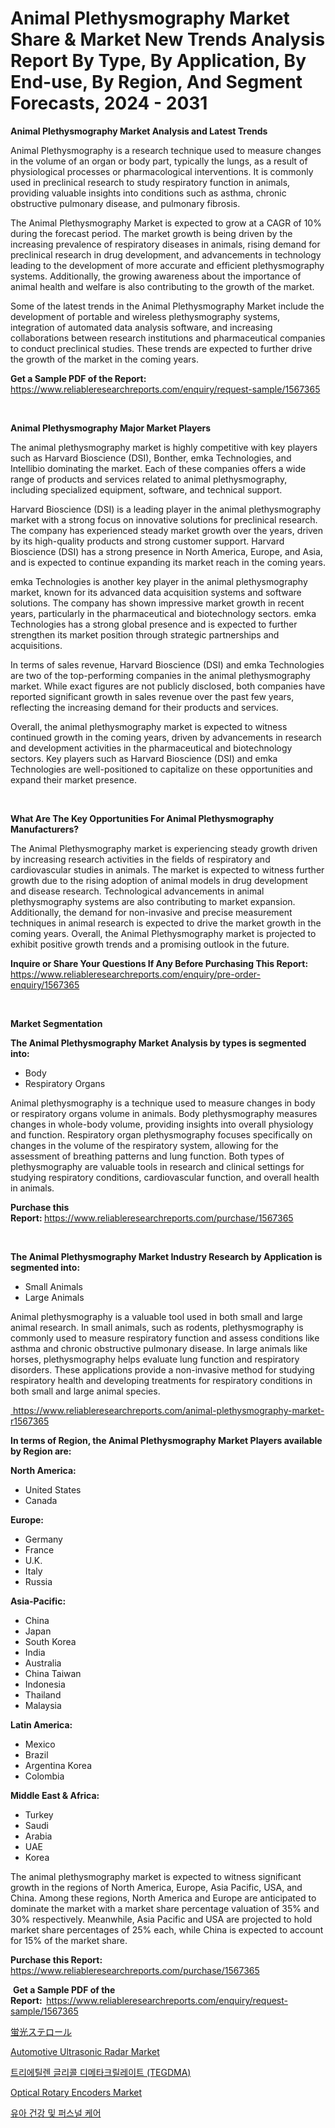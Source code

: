 <p><h1>Animal Plethysmography Market Share & Market New Trends Analysis Report By Type, By Application, By End-use, By Region, And Segment Forecasts, 2024 - 2031</h1></p><p><strong>Animal Plethysmography Market Analysis and Latest Trends</strong></p>
<p><p>Animal Plethysmography is a research technique used to measure changes in the volume of an organ or body part, typically the lungs, as a result of physiological processes or pharmacological interventions. It is commonly used in preclinical research to study respiratory function in animals, providing valuable insights into conditions such as asthma, chronic obstructive pulmonary disease, and pulmonary fibrosis.</p><p>The Animal Plethysmography Market is expected to grow at a CAGR of 10% during the forecast period. The market growth is being driven by the increasing prevalence of respiratory diseases in animals, rising demand for preclinical research in drug development, and advancements in technology leading to the development of more accurate and efficient plethysmography systems. Additionally, the growing awareness about the importance of animal health and welfare is also contributing to the growth of the market.</p><p>Some of the latest trends in the Animal Plethysmography Market include the development of portable and wireless plethysmography systems, integration of automated data analysis software, and increasing collaborations between research institutions and pharmaceutical companies to conduct preclinical studies. These trends are expected to further drive the growth of the market in the coming years.</p></p>
<p><strong>Get a Sample PDF of the Report:&nbsp;</strong> <a href="https://www.reliableresearchreports.com/enquiry/request-sample/1567365">https://www.reliableresearchreports.com/enquiry/request-sample/1567365</a></p>
<p>&nbsp;</p>
<p><strong>Animal Plethysmography Major Market Players</strong></p>
<p><p>The animal plethysmography market is highly competitive with key players such as Harvard Bioscience (DSI), Bonther, emka Technologies, and Intellibio dominating the market. Each of these companies offers a wide range of products and services related to animal plethysmography, including specialized equipment, software, and technical support.</p><p>Harvard Bioscience (DSI) is a leading player in the animal plethysmography market with a strong focus on innovative solutions for preclinical research. The company has experienced steady market growth over the years, driven by its high-quality products and strong customer support. Harvard Bioscience (DSI) has a strong presence in North America, Europe, and Asia, and is expected to continue expanding its market reach in the coming years.</p><p>emka Technologies is another key player in the animal plethysmography market, known for its advanced data acquisition systems and software solutions. The company has shown impressive market growth in recent years, particularly in the pharmaceutical and biotechnology sectors. emka Technologies has a strong global presence and is expected to further strengthen its market position through strategic partnerships and acquisitions.</p><p>In terms of sales revenue, Harvard Bioscience (DSI) and emka Technologies are two of the top-performing companies in the animal plethysmography market. While exact figures are not publicly disclosed, both companies have reported significant growth in sales revenue over the past few years, reflecting the increasing demand for their products and services.</p><p>Overall, the animal plethysmography market is expected to witness continued growth in the coming years, driven by advancements in research and development activities in the pharmaceutical and biotechnology sectors. Key players such as Harvard Bioscience (DSI) and emka Technologies are well-positioned to capitalize on these opportunities and expand their market presence.</p></p>
<p>&nbsp;</p>
<p><strong>What Are The Key Opportunities For Animal Plethysmography Manufacturers?</strong></p>
<p><p>The Animal Plethysmography market is experiencing steady growth driven by increasing research activities in the fields of respiratory and cardiovascular studies in animals. The market is expected to witness further growth due to the rising adoption of animal models in drug development and disease research. Technological advancements in animal plethysmography systems are also contributing to market expansion. Additionally, the demand for non-invasive and precise measurement techniques in animal research is expected to drive the market growth in the coming years. Overall, the Animal Plethysmography market is projected to exhibit positive growth trends and a promising outlook in the future.</p></p>
<p><strong>Inquire or Share Your Questions If Any Before Purchasing This Report:</strong> <a href="https://www.reliableresearchreports.com/enquiry/pre-order-enquiry/1567365">https://www.reliableresearchreports.com/enquiry/pre-order-enquiry/1567365</a></p>
<p>&nbsp;</p>
<p><strong>Market Segmentation</strong></p>
<p><strong>The Animal Plethysmography Market Analysis by types is segmented into:</strong></p>
<p><ul><li>Body</li><li>Respiratory Organs</li></ul></p>
<p><p>Animal plethysmography is a technique used to measure changes in body or respiratory organs volume in animals. Body plethysmography measures changes in whole-body volume, providing insights into overall physiology and function. Respiratory organ plethysmography focuses specifically on changes in the volume of the respiratory system, allowing for the assessment of breathing patterns and lung function. Both types of plethysmography are valuable tools in research and clinical settings for studying respiratory conditions, cardiovascular function, and overall health in animals.</p></p>
<p><strong>Purchase this Report:&nbsp;</strong><a href="https://www.reliableresearchreports.com/purchase/1567365">https://www.reliableresearchreports.com/purchase/1567365</a></p>
<p>&nbsp;</p>
<p><strong>The Animal Plethysmography Market Industry Research by Application is segmented into:</strong></p>
<p><ul><li>Small Animals</li><li>Large Animals</li></ul></p>
<p><p>Animal plethysmography is a valuable tool used in both small and large animal research. In small animals, such as rodents, plethysmography is commonly used to measure respiratory function and assess conditions like asthma and chronic obstructive pulmonary disease. In large animals like horses, plethysmography helps evaluate lung function and respiratory disorders. These applications provide a non-invasive method for studying respiratory health and developing treatments for respiratory conditions in both small and large animal species.</p></p>
<p><a href="https://www.reliableresearchreports.com/animal-plethysmography-market-r1567365">&nbsp;https://www.reliableresearchreports.com/animal-plethysmography-market-r1567365</a></p>
<p><strong>In terms of Region, the Animal Plethysmography Market Players available by Region are:</strong></p>
<p>
    <p> <strong> North America: </strong>
        <ul>
            <li>United States</li>
            <li>Canada</li>
        </ul>
        </p> 
    <p> <strong> Europe: </strong>
        <ul>
            <li>Germany</li>
            <li>France</li>
            <li>U.K.</li>
            <li>Italy</li>
            <li>Russia</li>
        </ul>
        </p> 
    <p> <strong> Asia-Pacific: </strong>
        <ul>
            <li>China</li>
            <li>Japan</li>
            <li>South Korea</li>
            <li>India</li>
            <li>Australia</li>
            <li>China Taiwan</li>
            <li>Indonesia</li>
            <li>Thailand</li>
            <li>Malaysia</li>
        </ul>
        </p> 
    <p> <strong> Latin America: </strong>
        <ul>
            <li>Mexico</li>
            <li>Brazil</li>
            <li>Argentina Korea</li>
            <li>Colombia</li>
        </ul>
        </p> 
    <p> <strong> Middle East & Africa: </strong>
        <ul>
            <li>Turkey</li>
            <li>Saudi</li>
            <li>Arabia</li>
            <li>UAE</li>
            <li>Korea</li>
        </ul>
    </p>
    </p>
<p><p>The animal plethysmography market is expected to witness significant growth in the regions of North America, Europe, Asia Pacific, USA, and China. Among these regions, North America and Europe are anticipated to dominate the market with a market share percentage valuation of 35% and 30% respectively. Meanwhile, Asia Pacific and USA are projected to hold market share percentages of 25% each, while China is expected to account for 15% of the market share.</p></p>
<p><strong>Purchase this Report: </strong><a href="https://www.reliableresearchreports.com/purchase/1567365">https://www.reliableresearchreports.com/purchase/1567365</a></p>
<p>&nbsp;<strong>Get a Sample PDF of the Report:&nbsp;&nbsp;</strong><a href="https://www.reliableresearchreports.com/enquiry/request-sample/1567365">https://www.reliableresearchreports.com/enquiry/request-sample/1567365</a></p>
<p><strong></strong></p>
<p><p><a href="https://github.com/pepo3k/Market-Research-Report-List-1/blob/main/550731891935.md">蛍光ステロール</a></p><p><a href="https://github.com/gdfhhhj/Market-Research-Report-List-4/blob/main/automotive-ultrasonic-radar-market.md">Automotive Ultrasonic Radar Market</a></p><p><a href="https://github.com/langcat852024/Market-Research-Report-List-1/blob/main/910361384821.md">트리에틸렌 글리콜 디메타크릴레이트 (TEGDMA)</a></p><p><a href="https://issuu.com/reportprime-2/docs/optical-rotary-encoders-market-size-2030.pptx">Optical Rotary Encoders Market</a></p><p><a href="https://github.com/muchswr/Market-Research-Report-List-1/blob/main/644361983909.md">유아 건강 및 퍼스널 케어</a></p></p>
